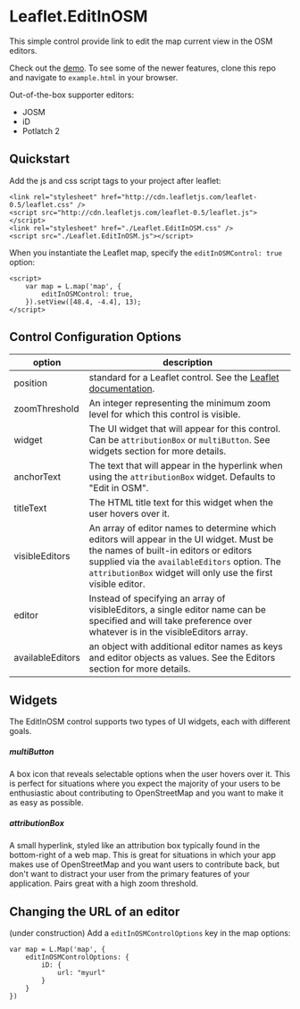 # Leaflet.EditInOSM

This simple control provide link to edit the map current view in the OSM editors.

Check out the [demo](http://yohanboniface.github.com/Leaflet.EditInOSM/). To see some of the newer features, clone this repo and navigate to `example.html` in your browser.

Out-of-the-box supporter editors:
- JOSM
- iD
- Potlatch 2

## Quickstart

Add the js and css script tags to your project after leaflet:
```
<link rel="stylesheet" href="http://cdn.leafletjs.com/leaflet-0.5/leaflet.css" />
<script src="http://cdn.leafletjs.com/leaflet-0.5/leaflet.js"></script>
<link rel="stylesheet" href="./Leaflet.EditInOSM.css" />
<script src="./Leaflet.EditInOSM.js"></script>

```

When you instantiate the Leaflet map, specify the `editInOSMControl: true` option:

```
<script>
    var map = L.map('map', {
        editInOSMControl: true,
    }).setView([48.4, -4.4], 13);
</script>
```

## Control Configuration Options

| option           | description                                                                                                                                                                                                                                        |
|------------------|----------------------------------------------------------------------------------------------------------------------------------------------------------------------------------------------------------------------------------------------------|
| position         | standard for a Leaflet control. See the [Leaflet documentation](http://leafletjs.com/reference.html#control-positions).                                                                                                                            |
| zoomThreshold    | An integer representing the minimum zoom level for which this control is visible.                                                                                                                                                                  |
| widget           | The UI widget that will appear for this control. Can be `attributionBox` or `multiButton`. See widgets section for more details.                                                                                                                   |
| anchorText       | The text that will appear in the hyperlink when using the `attributionBox` widget. Defaults to "Edit in OSM".                                                                                                                                      |
| titleText        | The HTML title text for this widget when the user hovers over it.                                                                                                                                                                                  |
| visibleEditors   | An array of editor names to determine which editors will appear in the UI widget. Must be the names of built-in editors or editors supplied via the `availableEditors` option. The `attributionBox` widget will only use the first visible editor. |
| editor           | Instead of specifying an array of visibleEditors, a single editor name can be specified and will take preference over whatever is in the visibleEditors array.                                                                                     |
| availableEditors | an object with additional editor names as keys and editor objects as values. See the Editors section for more details.                                                                                                                             |

## Widgets

The EditInOSM control supports two types of UI widgets, each with different goals.

##### multiButton
A box icon that reveals selectable options when the user hovers over it. This is perfect for situations where you expect the majority of your users to be enthusiastic about contributing to OpenStreetMap and you want to make it as easy as possible.
##### attributionBox
A small hyperlink, styled like an attribution box typically found in the bottom-right of a web map. This is great for situations in which your app makes use of OpenStreetMap and you want users to contribute back, but don't want to distract your user from the primary features of your application. Pairs great with a high zoom threshold.

## Changing the URL of an editor

(under construction)
Add a `editInOSMControlOptions` key in the map options:

```
var map = L.Map('map', {
    editInOSMControlOptions: {
        iD: {
            url: "myurl"
        }
    }
})
```
